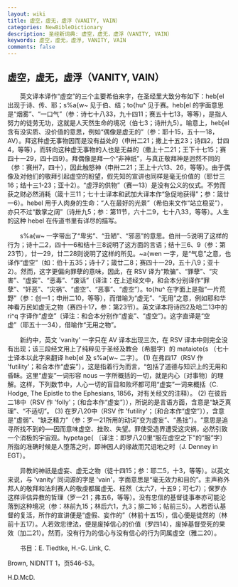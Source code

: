 ```yaml
---
layout: wiki
title: 虚空，虚无，虚浮（VANITY, VAIN）
categories: NewBibleDictionary
description: 圣经新词典: 虚空，虚无，虚浮（VANITY, VAIN）
keywords: 虚空，虚无，虚浮, VANITY, VAIN
comments: false
---
```


## 虚空，虚无，虚浮（VANITY, VAIN）

　　英文译本译作“虚空”的三个主要希伯来字，在圣经里大致分布如下：heb[el 出现于诗、传、耶；s%a{w~ 见于伯、结；to{hu^ 见于赛。heb[el 的字面意思是“烟雾”、“一口气”（参：诗七十八33，九十四11；赛五十七13，等等），是指人努力的徒劳无功，这就是人天然生命的境况（伯七3；诗卅九5）。喻意上，heb[el 含有没实质、没价值的意思，例如“偶像是虚无的”（参：耶十15，五十一18，AV）。拜这种虚无事物因而是没有益处的（申卅二21；撒上十五23；诗四2，廿四4，等等），而转向这种虚无事物的人也是无益的（撒上十二21；王下十七15；赛四十一29，四十四9）。拜偶像是拜一个“非神祇”，与真正敬拜神是迥然不同的（参：赛卅7，四十），因此触怒神（申卅二21；王上十六13、26，等等）。由于偶像及对他们的敬拜引起虚空的盼望，假先知的宣讲也同样是毫无价值的（耶廿三16；结十三1-23；亚十2）。“虚浮的供物”（赛一13）是没有公义的仪式。不劳而获之财必然消耗（箴十三11；七十士译本和武加大译本作“急促地获得”；参：箴廿一6）。hebel 用于人肉身的生命：“人在最好的光景”（希伯来文作“站立稳妥”），亦只不过“数掌之阔”（诗卅九5；参：第11节，六十二9，七十八33，等等）。人生的这种 hebel 在传道书里有详尽的描写。

　　s%a{w~ 一字带出了“卑劣”、“丑陋”、“邪恶”的意思。伯卅一5说明了这样的行为；诗十二2，四十一6和结十三8说明了这方面的言语；结十三6、9（参：第23节），廿一29，廿二28则说明了这样的所见。~a{wen 一字，是“气息”之意，也译作“虚空”（如：伯十五35；诗十7；箴廿二8；赛四十一29，五十八9；亚十2）。然而，这字更偏向罪孽的意味，因此，在 RSV 译为“欺骗”、“罪孽”、“灾害”、“虚妄”、“恶毒”、“废话”〔译注：在上述经文中，和合本分别译作“罪孽”、“奸恶”、“灾祸”、“虚空”、“恶事”、“虚空”〕。to{hu^ 在字面上是指“一片荒野”（参：创一1；申卅二10，等等），而借喻为“虚无”、“无用”之意，例如耶和华神看万民如虚无之物（赛四十17，参：第23节）。英文译本将诗四2及哈二13中的 ri^q 字译作“虚空”〔译注：和合本分别作“虚妄”、“虚空”〕。这字直译是“空虚”（耶五十一34），借喻作“无用之物”。

　　新约中，英文 'vanity' 一字只在 AV 译本出现三次，在 RSV 译本中则完全没有出现；该三段经文用上了纯粹见于圣经及教会〔希腊字〕的 mataiote{s （七十士译本以此字来翻译 heb[el 及 s%a{w~ 二字）。 (1) 在弗四17（RSV 作 'futility'；和合本作“虚妄”），这是指着行为而言，“包括了道德与知识上的无用和昏眛。这里“虚妄”一词形容 nous 一字所概括的一切，就是内心〔对事物〕的理解。这样，下列数节中，人心一切的盲目和败坏都可用“虚妄”一词来概括（C. Hodge, The Epistle to the Ephesians, 1856，对有关经文的注释）。 (2) 在彼后二18中（RSV 作 'folly'；〔和合本作“虚妄”〕），所说的是言语方面，含意是“缺乏真理”、“不适切”。 (3) 在罗八20中（RSV 作 'futility'；〔和合本作“虚空”〕），含意是“虚弱”、“缺乏精力”（参：罗一21所用的动词“变为虚妄”、“愚拙”）。“意思是追寻所找不到的──因而意味虚空、挫败、失望。罪使受造界遭受这灾祸，必然引致一个消极的宇宙观。hypetage{ 〔译注：即罗八20里“服在虚空之下”的“服”字〕所指的准确时候是人堕落之时，即神因人的缘故而咒诅地之时（J. Denney in EGT）。

　　异教的神祇是虚妄、虚无之物（徒十四15；参：耶二5，十3，等等）。以英文来说，与 'vanity' 同词源的字是 'vain'，字面意思是“毫无效力和目的”。主声称外邦人的敬拜和法利赛人的敬虔都属虚无、枉然（太六7，十五9；可七7）；保罗亦这样评估异教的哲理（罗一21；弗五6，等等）。没有忠信的基督徒事奉亦可能沦落到这种境况（参：林前九15；林后六1，九3；腓二16；帖前三5）。人若否认基督的复活，所作的宣讲便是“虚假、妄作的”（林前十五15），信心便是徒然的（林前十五17）。人若效忠律法，便是废掉信心的价值（罗四14），废掉基督受死的果效（加二21）。然而，没有行为的信心与没有信心的行为同属虚空（雅二20）。

　　书目：E. Tiedtke, H.-G. Link, C.

Brown, NIDNTT 1，页546-53。

H.D.McD.








